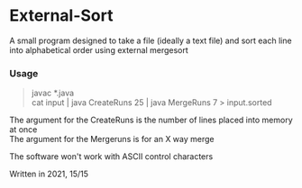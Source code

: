 # External-Sort

A small program designed to take a file (ideally a text file) and sort each line into alphabetical order using external mergesort

### Usage

> javac \*.java <br>
> cat input | java CreateRuns 25 | java MergeRuns 7 > input.sorted

The argument for the CreateRuns is the number of lines placed into memory at once <br>
The argument for the Mergeruns is for an X way merge

The software won't work with ASCII control characters

Written in 2021, 15/15
